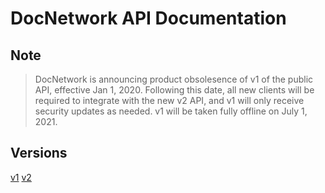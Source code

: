 # DocNetwork API Documentation

## Note
> DocNetwork is announcing product obsolesence of v1 of the public API, effective Jan 1, 2020. Following this date, all new clients will be required to integrate with the new v2 API, and v1 will only receive security updates as needed. v1 will be taken fully offline on July 1, 2021.

## Versions

[v1](/v1/README.md)
[v2](/v2/README.md)
